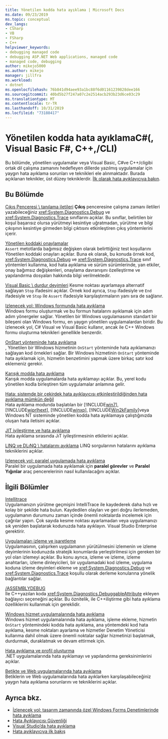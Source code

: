 ```yaml
---
title: Yönetilen kodda hata ayıklama | Microsoft Docs
ms.date: 09/23/2019
ms.topic: conceptual
dev_langs:
- CSharp
- VB
- FSharp
- C++
helpviewer_keywords:
- debugging managed code
- debugging ASP.NET Web applications, managed code
- managed code, debugging
author: mikejo5000
ms.author: mikejo
manager: jillfra
ms.workload:
- dotnet
ms.openlocfilehash: 76b841d94aee93a1bc88f6d01161239828dee166
ms.sourcegitcommit: 40bd5b27f247a07c2e2514acb293b23d6ce03c29
ms.translationtype: MT
ms.contentlocale: tr-TR
ms.lasthandoff: 10/31/2019
ms.locfileid: "73188417"
---
```

# <a name="debug-managed-code-c-visual-basic-f-ccli"></a>Yönetilen kodda hata ayıklamaC#(, Visual Basic F#, C++,/CLI)

Bu bölümde, yönetilen uygulamalar veya Visual Basic, C#ve C++/cligibi ortak dil çalışma zamanını hedefleyen dillerde yazılmış uygulamalar için yaygın hata ayıklama sorunları ve teknikleri ele alınmaktadır. Burada açıklanan teknikler, üst düzey tekniklerdir. [İlk olarak hata ayıklayıcıya bakın](../debugger/debugger-feature-tour.md).

## <a name="in-this-section"></a>Bu Bölümde

[Çıkış Penceresi \ tanılama iletileri](../debugger/diagnostic-messages-in-the-output-window.md)
**Çıkış** penceresine çalışma zamanı iletileri yazabileceğiniz <xref:System.Diagnostics.Debug> ve <xref:System.Diagnostics.Trace> sınıflarını açıklar. Bu sınıflar, belirtilen bir koşul başarısız olursa yürütmeyi kesintiye uğratmadan, yürütme ve bilgi çıkışının kesintiye girmeden bilgi çıktısını etkinleştiren çıkış yöntemlerini içerir.

[Yönetilen koddaki onaylamalar](../debugger/assertions-in-managed-code.md) \
`Assert` metotlarda bağımsız değişken olarak belirttiğiniz test koşullarını Yönetilen koddaki onayları açıklar. Buna ek olarak, bu konuda örnek kod, <xref:System.Diagnostics.Debug> ve <xref:System.Diagnostics.Trace> sınıf yöntemleri kullanma, kod hata ayıklama ve sürüm sürümlerinde, yan etkiler, onay bağımsız değişkenleri, onaylama davranışını özelleştirme ve yapılandırma dosyaları hakkında bilgi verilmektedir.

[Visual Basic \ durdur deyimleri](../debugger/stop-statements-in-visual-basic.md)
Kesme noktası ayarlamaya alternatif sağlayan `Stop` ifadesini açıklar. Örnek kod ayrıca, `Stop` ifadesiyle ve `End` ifadesiyle ve `Stop` ile `Assert` ifadesiyle karşılaştırmaların yanı sıra de sağlanır.

[Izlenecek yol: Windows formunda hata ayıklama](../debugger/walkthrough-debugging-a-windows-form.md) \
Windows formu oluşturmak ve bu formun hatalarını ayıklamak için adım adım yönergeler sağlar. Yönetilen bir Windows uygulamasının standart bir bileşeni olan Windows formu, en yaygın yönetilen uygulamalardan biridir. Bu izlenecek yol, C# Visual ve Visual Basic kullanır, ancak ile C++ Windows formu oluşturma teknikleri genellikle benzerdir.

[OnStart yönteminde hata ayıklama](../debugger/how-to-debug-the-onstart-method.md) \
, Yönetilen bir Windows hizmetinin `OnStart` yönteminde hata ayıklamanızı sağlayan kod örnekleri sağlar. Bir Windows hizmetinin `OnStart` yönteminde hata ayıklamak için, hizmetin benzetimini yapmak üzere birkaç satır kod eklemeniz gerekir.

[Karışık modda hata ayıklama](../debugger/debugging-mixed-mode-applications.md) \
Karışık modda uygulamalarda hata ayıklamayı açıklar. Bu, yerel kodu yönetilen kodla birleştiren tüm uygulamalar anlamına gelir.

[Hata: sistemde bir çekirdek hata ayıklayıcısı etkinleştirildiğinden hata ayıklama mümkün değil](../debugger/error-debugging-isn-t-possible-because-a-kernel-debugger-is-enabled-on-the-system.md) \
Hata ayıklama modunda başlatılan bir [!INCLUDE[win7](../debugger/includes/win7_md.md)], [!INCLUDE[wiprlhext](../debugger/includes/wiprlhext_md.md)], [!INCLUDE[winxp](../code-quality/includes/winxp_md.md)], [!INCLUDE[Win2kFamily](../code-quality/includes/win2kfamily_md.md)]veya Windows NT sisteminde yönetilen kodda hata ayıklamaya çalıştığınızda oluşan hata iletisini açıklar.

[JIT iyileştirme ve hata ayıklama](../debugger/jit-optimization-and-debugging.md) \
Hata ayıklama sırasında JıT iyileştirmesinin etkilerini açıklar.

[LINQ ve DLıNQ \ hatalarını ayıklama](../debugger/debugging-linq.md)
LINQ sorgularının hatalarını ayıklama tekniklerini açıklar.

[Izlenecek yol: paralel uygulamada hata ayıklama](../debugger/walkthrough-debugging-a-parallel-application.md) \
Paralel bir uygulamada hata ayıklamak için **paralel görevler** ve **Paralel Yığınlar** araç pencerelerinin nasıl kullanılacağını açıklar.

## <a name="related-sections"></a>İlgili Bölümler

[Intellitrace](../debugger/intellitrace.md) \
Uygulamanızın yürütme geçmişini IntelliTrace ile kaydederek daha hızlı ve kolay bir şekilde hata bulun. Kaydedilen olayları ve geri doğru ilerlemeden, uygulamanın durumunu zaman içinde önemli noktalarda incelemek için çağrılar yapın. Çok sayıda kesme noktası ayarlamadan veya uygulamanızı sık yeniden başlatarak kodunuzda hata ayıklayın. Visual Studio Enterprise gerektirir.

[Uygulamaları izleme ve işaretleme](/dotnet/framework/debug-trace-profile/tracing-and-instrumenting-applications) \
Uygulamasının, çalışırken uygulamanın yürütülmesini izlemenin ve izleme deyimlerinin kodunuzda stratejik konumlarda yerleştirilmesi için gereken bir yol olan izlemeyi açıklar. Bu konu ayrıca, izleme ve izleme, izleme anahtarları, izleme dinleyicileri, bir uygulamadaki kod izleme, uygulama koduna izleme deyimleri ekleme ve <xref:System.Diagnostics.Debug> ve <xref:System.Diagnostics.Trace> koşullu olarak derleme konularına yönelik bağlantılar sağlar.

[/ASSEMBLYDEBUG](/cpp/build/reference/assemblydebug-add-debuggableattribute) \
İle C++yazılan koda <xref:System.Diagnostics.DebuggableAttribute> ekleyen bağlayıcı seçeneğini açıklar. Bu öznitelik, ile C++iliştirme gibi hata ayıklama özelliklerini kullanmak için gereklidir.

[Windows hizmet uygulamalarında hata ayıklama](/dotnet/framework/windows-services/how-to-debug-windows-service-applications) \
Windows hizmet uygulamalarında hata ayıklama, işleme ekleme, hizmetin `OnStart` yöntemindeki kodda hata ayıklama, ana yöntemdeki kod hata ayıklama, kesme noktaları ayarlama ve hizmetler Denetim Yöneticisi kullanma dahil olmak üzere önemli noktalar sağlar hizmetinizi başlatmak, durdurmak, duraklatmak ve devam ettirmek için.

[Hata ayıklama ve profil oluşturma](/dotnet/framework/debug-trace-profile/index) \
.NET uygulamalarında hata ayıklamayı ve yapılandırma gereksinimlerini açıklar.

[Betikte ve Web uygulamalarında hata ayıklama](how-to-enable-debugging-for-aspnet-applications.md) \
Betiklerin ve Web uygulamalarında hata ayıklarken karşılaşabileceğiniz yaygın hata ayıklama sorunlarını ve tekniklerini açıklar.

## <a name="see-also"></a>Ayrıca bkz.

- [İzlenecek yol: tasarım zamanında özel Windows Forms Denetimlerinde hata ayıklama](/dotnet/framework/winforms/controls/walkthrough-debugging-custom-windows-forms-controls-at-design-time)
- [Hata Ayıklayıcısı Güvenliği](../debugger/debugger-security.md)
- [Visual Studio’da hata ayıklama](../debugger/index.yml)
- [Hata ayıklayıcıya ilk bakış](../debugger/debugger-feature-tour.md)
